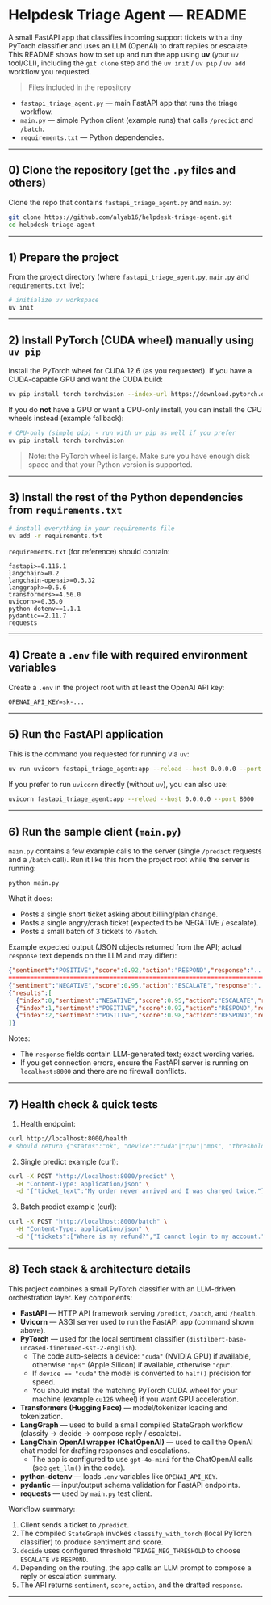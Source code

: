 # Helpdesk Triage Agent — README

A small FastAPI app that classifies incoming support tickets with a tiny PyTorch classifier and uses an LLM (OpenAI) to draft replies or escalate. This README shows how to set up and run the app using **uv** (your `uv` tool/CLI), including the `git clone` step and the `uv init` / `uv pip` / `uv add` workflow you requested.

> Files included in the repository
- `fastapi_triage_agent.py` — main FastAPI app that runs the triage workflow.
- `main.py` — simple Python client (example runs) that calls `/predict` and `/batch`.
- `requirements.txt` — Python dependencies.

---

## 0) Clone the repository (get the `.py` files and others)

Clone the repo that contains `fastapi_triage_agent.py` and `main.py`:

```bash
git clone https://github.com/alyab16/helpdesk-triage-agent.git
cd helpdesk-triage-agent
```

---

## 1) Prepare the project

From the project directory (where `fastapi_triage_agent.py`, `main.py` and `requirements.txt` live):

```bash
# initialize uv workspace
uv init
```

---

## 2) Install PyTorch (CUDA wheel) manually using `uv pip`

Install the PyTorch wheel for CUDA 12.6 (as you requested). If you have a CUDA-capable GPU and want the CUDA build:

```bash
uv pip install torch torchvision --index-url https://download.pytorch.org/whl/cu126
```

If you do **not** have a GPU or want a CPU-only install, you can install the CPU wheels instead (example fallback):

```bash
# CPU-only (simple pip) - run with uv pip as well if you prefer
uv pip install torch torchvision
```

> Note: the PyTorch wheel is large. Make sure you have enough disk space and that your Python version is supported.

---

## 3) Install the rest of the Python dependencies from `requirements.txt`

```bash
# install everything in your requirements file
uv add -r requirements.txt
```

`requirements.txt` (for reference) should contain:
```
fastapi>=0.116.1
langchain>=0.2
langchain-openai>=0.3.32
langgraph>=0.6.6
transformers>=4.56.0
uvicorn>=0.35.0
python-dotenv==1.1.1
pydantic==2.11.7
requests
```


---

## 4) Create a `.env` file with required environment variables

Create a `.env` in the project root with at least the OpenAI API key:

```text
OPENAI_API_KEY=sk-...
```

---

## 5) Run the FastAPI application

This is the command you requested for running via `uv`:

```bash
uv run uvicorn fastapi_triage_agent:app --reload --host 0.0.0.0 --port 8000
```

If you prefer to run `uvicorn` directly (without `uv`), you can also use:

```bash
uvicorn fastapi_triage_agent:app --reload --host 0.0.0.0 --port 8000
```

---

## 6) Run the sample client (`main.py`)

`main.py` contains a few example calls to the server (single `/predict` requests and a `/batch` call). Run it like this from the project root while the server is running:

```bash
python main.py
```

What it does:
- Posts a single short ticket asking about billing/plan change.
- Posts a single angry/crash ticket (expected to be NEGATIVE / escalate).
- Posts a small batch of 3 tickets to `/batch`.

Example expected output (JSON objects returned from the API; actual `response` text depends on the LLM and may differ):

```json
{"sentiment":"POSITIVE","score":0.92,"action":"RESPOND","response":"..."}
====================================================================================================
{"sentiment":"NEGATIVE","score":0.95,"action":"ESCALATE","response":"..."}
{"results":[
  {"index":0,"sentiment":"NEGATIVE","score":0.95,"action":"ESCALATE","response":"..."},
  {"index":1,"sentiment":"POSITIVE","score":0.92,"action":"RESPOND","response":"..."},
  {"index":2,"sentiment":"POSITIVE","score":0.98,"action":"RESPOND","response":"..."}
]}
```

Notes:
- The `response` fields contain LLM-generated text; exact wording varies.
- If you get connection errors, ensure the FastAPI server is running on `localhost:8000` and there are no firewall conflicts.

---

## 7) Health check & quick tests

1. Health endpoint:
```bash
curl http://localhost:8000/health
# should return {"status":"ok", "device":"cuda"|"cpu"|"mps", "threshold":...}
```

2. Single predict example (curl):
```bash
curl -X POST "http://localhost:8000/predict" \
  -H "Content-Type: application/json" \
  -d '{"ticket_text":"My order never arrived and I was charged twice."}'
```

3. Batch predict example (curl):
```bash
curl -X POST "http://localhost:8000/batch" \
  -H "Content-Type: application/json" \
  -d '{"tickets":["Where is my refund?","I cannot login to my account."]}'
```

---

## 8) Tech stack & architecture details

This project combines a small PyTorch classifier with an LLM-driven orchestration layer. Key components:

- **FastAPI** — HTTP API framework serving `/predict`, `/batch`, and `/health`.
- **Uvicorn** — ASGI server used to run the FastAPI app (command shown above).
- **PyTorch** — used for the local sentiment classifier (`distilbert-base-uncased-finetuned-sst-2-english`).
  - The code auto-selects a device: `"cuda"` (NVIDIA GPU) if available, otherwise `"mps"` (Apple Silicon) if available, otherwise `"cpu"`.
  - If `device == "cuda"` the model is converted to `half()` precision for speed.
  - You should install the matching PyTorch CUDA wheel for your machine (example `cu126` wheel) if you want GPU acceleration.
- **Transformers (Hugging Face)** — model/tokenizer loading and tokenization.
- **LangGraph** — used to build a small compiled StateGraph workflow (classify → decide → compose reply / escalate).
- **LangChain OpenAI wrapper (ChatOpenAI)** — used to call the OpenAI chat model for drafting responses and escalations.
  - The app is configured to use `gpt-4o-mini` for the ChatOpenAI calls (see `get_llm()` in the code).
- **python-dotenv** — loads `.env` variables like `OPENAI_API_KEY`.
- **pydantic** — input/output schema validation for FastAPI endpoints.
- **requests** — used by `main.py` test client.

Workflow summary:
1. Client sends a ticket to `/predict`.
2. The compiled `StateGraph` invokes `classify_with_torch` (local PyTorch classifier) to produce sentiment and score.
3. `decide` uses configured threshold `TRIAGE_NEG_THRESHOLD` to choose `ESCALATE` vs `RESPOND`.
4. Depending on the routing, the app calls an LLM prompt to compose a reply or escalation summary.
5. The API returns `sentiment`, `score`, `action`, and the drafted `response`.

---